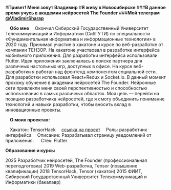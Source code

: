 #**Привет! Меня зовут Владимир**
#**Я живу в Новосибирске**
###**В данное время учусь в академии нейросетей The Founder**
###**Мой телеграм [@VladimirSharap](https://clck.ru/3FTmKh)**

`  `**Обо мне**
`  `Окончил Сибирский Государственный Университет Телекоммуникаций и Информатики (СибГУТИ) по специальности «Фундаментальная информатика и информационные технологии» в 2020 году. Принимал участие в хакатоне и курсе по веб-разработке от компании ТЕНЗОР. На хакатоне участвовал в разработке интерфейса мобильного приложения. Для разработки интерфейса использовали Flutter. Идея приложения заключалась в поиске партнера для различных настольных игр, доступных в офисе. На курсе веб-разработки я работал над фронтенд-компонентом социальной сети. Для разработки использовал React+Redux и Socket.io. В данный момент прохожу обучение в академии нейросетей The Founder. Нейронные сети привлекли меня своей перспективностью и способностью использования в самых различных областях. Моя цель — перейти на позицию разработчика нейросетей, где я смогу объединить понимание технологий и навыки разработки, чтобы вносить вклад в инновационные проекты.

`  `**О моих проектах:**

`  `Хакатон: TensorHack
`  `[ссылка на проект](https://clck.ru/3FTm8e)
`  `Роль: разработчик интерфейса
`  `Описание: Разрабатывал страницу уведомлений от приложения. 
`  `Стек: Flutter

**Образование и курсы**

2025 Разработчик нейросетей, The Founder (профессиональная переподготовка)
2019 Web-разработка, Tensor (повышение квалификации)
2018 TensorHack, Tensor (хакатон)
2015 ФИИТ, Сибирский Государственный Университет Телекоммуникаций и Информатики (бакалавр)


